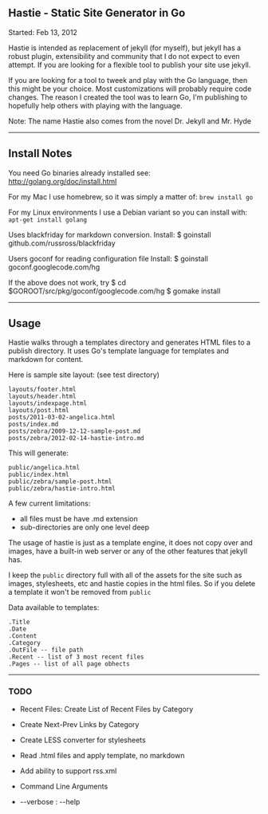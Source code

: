 
## Hastie - Static Site Generator in Go

Started: Feb 13, 2012

Hastie is intended as replacement of jekyll (for myself), but jekyll has a 
robust plugin, extensibility and community that I do not expect to even attempt.
If you are looking for a flexible tool to publish your site use jekyll.

If you are looking for a tool to tweek and play with the Go language, then this
might be your choice. Most customizations will probably require code changes.
The reason I created the tool was to learn Go, I'm publishing to hopefully 
help others with playing with the language.

Note: The name Hastie also comes from the novel Dr. Jekyll and Mr. Hyde

--------------------------------------------------------------------------------

## Install Notes

You need Go binaries already installed see: http://golang.org/doc/install.html

For my Mac I use homebrew, so it was simply a matter of: `brew install go`

For my Linux environments I use a Debian variant so you can install with: `apt-get install golang`


Uses blackfriday for markdown conversion. 
Install:
  $ goinstall github.com/russross/blackfriday

Users goconf for reading configuration file
Install:
  $ goinstall goconf.googlecode.com/hg

  If the above does not work, try
  $ cd $GOROOT/src/pkg/goconf/googlecode.com/hg
  $ gomake install


--------------------------------------------------------------------------------

## Usage

Hastie walks through a templates directory and generates HTML files to a publish 
directory. It uses Go's template language for templates and markdown for content.

Here is sample site layout: (see test directory)

    layouts/footer.html
    layouts/header.html
    layouts/indexpage.html
    layouts/post.html
    posts/2011-03-02-angelica.html
    posts/index.md
    posts/zebra/2009-12-12-sample-post.md
    posts/zebra/2012-02-14-hastie-intro.md


This will generate:

    public/angelica.html
    public/index.html
    public/zebra/sample-post.html
    public/zebra/hastie-intro.html


A few current limitations:
  - all files must be have .md extension
  - sub-directories are only one level deep


The usage of hastie is just as a template engine, it does not copy over
and images, have a built-in web server or any of the other features that
jekyll has.

I keep the `public` directory full with all of the assets for the site such 
as images, stylesheets, etc and hastie copies in the html files. So if you 
delete a template it won't be removed from `public`


Data available to templates:

    .Title
    .Date
    .Content
    .Category
    .OutFile -- file path
    .Recent -- list of 3 most recent files
    .Pages -- list of all page obhects


--------------------------------------------------------------------------------


### TODO

* Recent Files: Create List of Recent Files by Category

* Create Next-Prev Links by Category
* Create LESS converter for stylesheets
* Read .html files and apply template, no markdown
* Add ability to support rss.xml

* Command Line Arguments
* --verbose : --help

